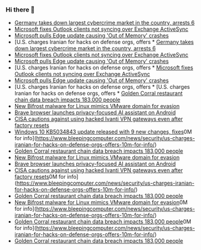 ### Hi there 👋

<!--START_SECTION:feed-->
* [Germany takes down largest cybercrime market in the country, arrests 6](https://www.bleepingcomputer.com/news/legal/germany-takes-down-largest-cybercrime-market-in-the-country-arrests-6/)
* [Microsoft fixes Outlook clients not syncing over Exchange ActiveSync](https://www.bleepingcomputer.com/news/microsoft/microsoft-fixes-outlook-clients-not-syncing-over-exchange-activesync/)
* [Microsoft pulls Edge update causing 'Out of Memory' crashes](https://www.bleepingcomputer.com/news/microsoft/microsoft-pulls-edge-update-causing-out-of-memory-crashes/)
* [U.S. charges Iranian for hacks on defense orgs, offers * [Germany takes down largest cybercrime market in the country, arrests 6](https://www.bleepingcomputer.com/news/legal/germany-takes-down-largest-cybercrime-market-in-the-country-arrests-6/)
* [Microsoft fixes Outlook clients not syncing over Exchange ActiveSync](https://www.bleepingcomputer.com/news/microsoft/microsoft-fixes-outlook-clients-not-syncing-over-exchange-activesync/)
* [Microsoft pulls Edge update causing 'Out of Memory' crashes](https://www.bleepingcomputer.com/news/microsoft/microsoft-pulls-edge-update-causing-out-of-memory-crashes/)
* [U.S. charges Iranian for hacks on defense orgs, offers * [Microsoft fixes Outlook clients not syncing over Exchange ActiveSync](https://www.bleepingcomputer.com/news/microsoft/microsoft-fixes-outlook-clients-not-syncing-over-exchange-activesync/)
* [Microsoft pulls Edge update causing 'Out of Memory' crashes](https://www.bleepingcomputer.com/news/microsoft/microsoft-pulls-edge-update-causing-out-of-memory-crashes/)
* [U.S. charges Iranian for hacks on defense orgs, offers * [U.S. charges Iranian for hacks on defense orgs, offers * [Golden Corral restaurant chain data breach impacts 183,000 people](https://www.bleepingcomputer.com/news/security/golden-corral-restaurant-chain-data-breach-impacts-183-000-people/)
* [New Bifrost malware for Linux mimics VMware domain for evasion](https://www.bleepingcomputer.com/news/security/new-bifrost-malware-for-linux-mimics-vmware-domain-for-evasion/)
* [Brave browser launches privacy-focused AI assistant on Android](https://www.bleepingcomputer.com/news/security/brave-browser-launches-privacy-focused-ai-assistant-on-android/)
* [CISA cautions against using hacked Ivanti VPN gateways even after factory resets](https://www.bleepingcomputer.com/news/security/cisa-cautions-against-using-hacked-ivanti-vpn-gateways-even-after-factory-resets/)
* [Windows 10 KB5034843 update released with 9 new changes, fixes](https://www.bleepingcomputer.com/news/microsoft/windows-10-kb5034843-update-released-with-9-new-changes-fixes/)0M for info](https://www.bleepingcomputer.com/news/security/us-charges-iranian-for-hacks-on-defense-orgs-offers-10m-for-info/)
* [Golden Corral restaurant chain data breach impacts 183,000 people](https://www.bleepingcomputer.com/news/security/golden-corral-restaurant-chain-data-breach-impacts-183-000-people/)
* [New Bifrost malware for Linux mimics VMware domain for evasion](https://www.bleepingcomputer.com/news/security/new-bifrost-malware-for-linux-mimics-vmware-domain-for-evasion/)
* [Brave browser launches privacy-focused AI assistant on Android](https://www.bleepingcomputer.com/news/security/brave-browser-launches-privacy-focused-ai-assistant-on-android/)
* [CISA cautions against using hacked Ivanti VPN gateways even after factory resets](https://www.bleepingcomputer.com/news/security/cisa-cautions-against-using-hacked-ivanti-vpn-gateways-even-after-factory-resets/)0M for info](https://www.bleepingcomputer.com/news/security/us-charges-iranian-for-hacks-on-defense-orgs-offers-10m-for-info/)
* [Golden Corral restaurant chain data breach impacts 183,000 people](https://www.bleepingcomputer.com/news/security/golden-corral-restaurant-chain-data-breach-impacts-183-000-people/)
* [New Bifrost malware for Linux mimics VMware domain for evasion](https://www.bleepingcomputer.com/news/security/new-bifrost-malware-for-linux-mimics-vmware-domain-for-evasion/)0M for info](https://www.bleepingcomputer.com/news/security/us-charges-iranian-for-hacks-on-defense-orgs-offers-10m-for-info/)
* [Golden Corral restaurant chain data breach impacts 183,000 people](https://www.bleepingcomputer.com/news/security/golden-corral-restaurant-chain-data-breach-impacts-183-000-people/)0M for info](https://www.bleepingcomputer.com/news/security/us-charges-iranian-for-hacks-on-defense-orgs-offers-10m-for-info/)
* [Golden Corral restaurant chain data breach impacts 183,000 people](https://www.bleepingcomputer.com/news/security/golden-corral-restaurant-chain-data-breach-impacts-183-000-people/)
<!--END_SECTION:feed-->

<!--
**frankenk/frankenk** is a ✨ _special_ ✨ repository because its `README.md` (this file) appears on your GitHub profile.

Here are some ideas to get you started:

- 🔭 I’m currently working on ...
- 🌱 I’m currently learning ...
- 👯 I’m looking to collaborate on ...
- 🤔 I’m looking for help with ...
- 💬 Ask me about ...
- 📫 How to reach me: ...
- 😄 Pronouns: ...
- ⚡ Fun fact: ...
-->



